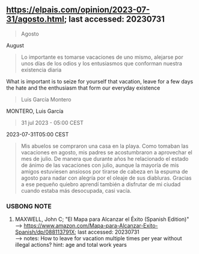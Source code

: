 ## https://elpais.com/opinion/2023-07-31/agosto.html; last accessed: 20230731

> Agosto

August

> Lo importante es tomarse vacaciones de uno mismo, alejarse por unos días de los odios y los entusiasmos que conforman nuestra existencia diaria

What is important is to seize for yourself that vacation, leave for a few days the hate and the enthusiasm that form our everyday existence

> Luis García Montero

MONTERO, Luis García

> 31 jul 2023 - 05:00 CEST

2023-07-31T05:00 CEST

> Mis abuelos se compraron una casa en la playa. Como tomaban las vacaciones en agosto, mis padres se acostumbraron a aprovechar el mes de julio. De manera que durante años he relacionado el estado de ánimo de las vacaciones con julio, aunque la mayoría de mis amigos estuviesen ansiosos por tirarse de cabeza en la espuma de agosto para nadar con alegría por el oleaje de sus diabluras. Gracias a ese pequeño quiebro aprendí también a disfrutar de mi ciudad cuando estaba más desocupada, casi vacía. 

### USBONG NOTE

1) MAXWELL, John C; "El Mapa para Alcanzar el Éxito (Spanish Edition)"<br/>
--> https://www.amazon.com/Mapa-para-Alcanzar-Exito-Spanish/dp/088113791X; last accessed: 20230731<br/>
--> notes: How to leave for vacation multiple times per year without illegal actions? hint: age and total work years

